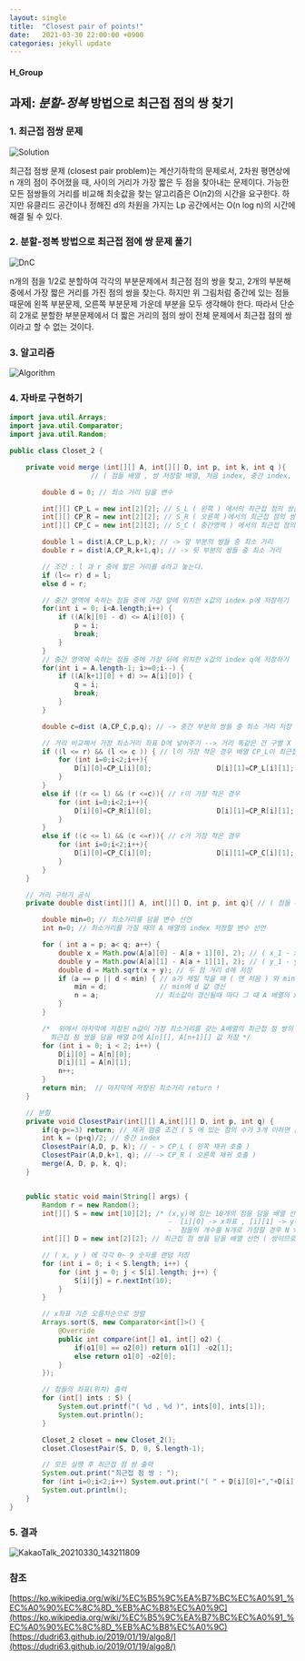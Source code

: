 ```yaml
---
layout: single
title:  "Closest pair of points!"
date:   2021-03-30 22:00:00 +0900
categories: jekyll update
---
```

#### H_Group


## 과제: _분할-정복_ 방법으로 최근접 점의 쌍 찾기



### 1. 최근접 점쌍 문제

![Solution](https://upload.wikimedia.org/wikipedia/commons/thumb/3/37/Closest_pair_of_points.svg/225px-Closest_pair_of_points.svg.png)

 최근접 점쌍 문제 (closest pair problem)는 계산기하학의 문제로서, 2차원 평면상에  n 개의 점이 주어졌을 때, 사이의 거리가 가장 짧은 두 점을 찾아내는 문제이다.
가능한 모든 점쌍들의 거리를 비교해 최솟값을 찾는 알고리즘은 O(n2)의 시간을 요구한다. 하지만 유클리드 공간이나 정해진 d의 차원을 가지는 Lp 공간에서는 O(n log n)의 시간에 해결 될 수 있다.


### 2. 분할-정복 방법으로 최근접 점에 쌍 문제 풀기
![DnC](https://dudri63.github.io/image/algo8-2.png)

 n개의 점을 1/2로 분할하여 각각의 부분문제에서 최근점 점의 쌍을 찾고, 2개의 부분해 중에서 가장 짧은 거리를 가진 점의 쌍을 찾는다.
하지만 위 그림처럼 중간에 있는 점들 때문에 왼쪽 부분문제, 오른쪽 부분문제 가운데 부분을 모두 생각해야 한다. 따라서 단순히 2개로 
분할한 부분문제에서 더 짧은 거리의 점의 쌍이 전체 문제에서 최근접 점의 쌍이라고 할 수 없는 것이다.


### 3. 알고리즘
![Algorithm](https://img1.daumcdn.net/thumb/R1280x0/?scode=mtistory2&fname=https%3A%2F%2Fblog.kakaocdn.net%2Fdn%2FFrfzz%2FbtqJDFZIbu7%2FNQ50TWJHLCktdGOc5ky9M0%2Fimg.png)



### 4. 자바로 구현하기
```java
import java.util.Arrays;
import java.util.Comparator;
import java.util.Random;

public class Closet_2 {

    private void merge (int[][] A, int[][] D, int p, int k, int q ){
                    // ( 점들 배열 , 쌍 저장할 배열, 처음 index, 중간 index, 마지막 index )

        double d = 0; // 최소 거리 담을 변수

        int[][] CP_L = new int[2][2]; // S_L ( 왼쪽 ) 에서의 최근접 점의 쌍을 담는 배열
        int[][] CP_R = new int[2][2]; // S_R ( 오른쪽 )에서의 최근접 점의 쌍을 담는 배열
        int[][] CP_C = new int[2][2]; // S_C ( 중간영역 ) 에서의 최근접 점의 쌍을 담는 배열

        double l = dist(A,CP_L,p,k); // -> 앞 부분의 쌍들 중 최소 거리
        double r = dist(A,CP_R,k+1,q); // -> 뒷 부분의 쌍들 중 최소 거리

        // 조건 : l 과 r 중에 짧은 거리를 d라고 놓는다.
        if (l<= r) d = l;
        else d = r;

        // 중간 영역에 속하는 점들 중에 가장 앞에 위치한 x값의 index p에 저장하기
        for(int i = 0; i<A.length;i++) {
            if ((A[k][0] - d) <= A[i][0]) {
                p = i;
                break;
            }
        }
        // 중간 영역에 속하는 점들 중에 가장 뒤에 위치한 x값의 index q에 저장하기
        for(int i = A.length-1; i>=0;i--) {
            if ((A[k+1][0] + d) >= A[i][0]) {
                q = i;
                break;
            }
        }

        double c=dist (A,CP_C,p,q); // -> 중간 부분의 쌍들 중 최소 거리 저장

        // 거리 비교해서 가장 최소거리 좌표 D에 넣어주기 --> 거리 똑같은 건 구별 X
        if ((l <= r) && (l <= c )) { // l이 가장 작은 경우 배열 CP_L이 최근접 점 쌍이 되므로 D에 저장 !
            for (int i=0;i<2;i++){
                D[i][0]=CP_L[i][0];                D[i][1]=CP_L[i][1];
            }
        }
        else if ((r <= l) && (r <=c)){ // r이 가장 작은 경우
            for (int i=0;i<2;i++){
                D[i][0]=CP_R[i][0];                D[i][1]=CP_R[i][1];
            }
        }
        else if ((c <= l) && (c <=r)){ // c가 가장 작은 경우
            for (int i=0;i<2;i++){
                D[i][0]=CP_C[i][0];                D[i][1]=CP_C[i][1];
            }
        }
    }

    // 거리 구하기 공식
    private double dist(int[][] A, int[][] D, int p, int q){ // ( 점들 배열 , 쌍 저장할 배열, 처음 index, 마지막 index )

        double min=0; // 최소거리를 담을 변수 선언
        int n=0; // 최소거리를 가질 때의 A 배열의 index 저장할 변수 선언

        for ( int a = p; a< q; a++) {
            double x = Math.pow(A[a][0] - A[a + 1][0], 2); // ( x_1 - x_2 ) ^2
            double y = Math.pow(A[a][1] - A[a + 1][1], 2); // ( y_1 - y_2 ) ^2
            double d = Math.sqrt(x + y); // 두 점 거리 d에 저장
            if (a == p || d < min) { // a가 제일 작을 때 ( 맨 처음 ) 와 min보다 d이 작아질 때
                min = d;             // min에 d 값 갱신
                n = a;              // 최소값이 갱신될때 마다 그 때 A 배열의 x좌표 index를 n에 저장
            }
        }

        /*  위에서 마지막에 저장된 n값이 가장 최소거리를 갖는 A배열의 최근접 점 쌍의 첫번째 x좌표 index 이므로 !
          최근접 점 쌍을 담을 배열 D에 A[n][], A[n+1][] 값 저장 */
        for (int i = 0; i < 2; i++) {
            D[i][0] = A[n][0];
            D[i][1] = A[n][1];
            n++;
        }
        return min;  // 마지막에 저장된 최소거리 return !
    }

    // 분할
    private void ClosestPair(int[][] A,int[][] D, int p, int q) {
        if(q-p<=3) return; // 재귀 멈춤 조건 ( S 에 있는 점의 수가 3개 이하면 분할 멈춤 )
        int k = (p+q)/2; // 중간 index
        ClosestPair(A,D, p, k); // - > CP_L ( 왼쪽 재귀 호출 )
        ClosestPair(A,D,k+1, q); // -> CP_R ( 오른쪽 재귀 호출 )
        merge(A, D, p, k, q);
    }


    public static void main(String[] args) {
        Random r = new Random();
        int[][] S = new int[10][2]; /* (x,y)에 있는 10개의 점을 담을 배열 선언
                                       -  [i][0] -> x좌표 , [i][1] -> y좌표
                                       -  점들의 개수를 N개로 가정할 경우 N > 4        */
        int[][] D = new int[2][2]; // 최근접 점 쌍을 담을 배열 선언 ( 쌍이므로 점의 개수를 2로 가정 )

        // ( x, y ) 에 각각 0~ 9 숫자를 랜덤 저장
        for (int i = 0; i < S.length; i++) {
            for (int j = 0; j < S[i].length; j++) {
                S[i][j] = r.nextInt(10);
            }
        }

        // x좌표 기준 오름차순으로 정렬
        Arrays.sort(S, new Comparator<int[]>() {
            @Override
            public int compare(int[] o1, int[] o2) {
                if(o1[0] == o2[0]) return o1[1] -o2[1];
                else return o1[0] -o2[0];
            }
        });

        // 점들의 좌표(위치) 출력
        for (int[] ints : S) {
            System.out.printf("( %d , %d )", ints[0], ints[1]);
            System.out.println();
        }

        Closet_2 closet = new Closet_2();
        closet.ClosestPair(S, D, 0, S.length-1);

        // 모든 실행 후 최근접 점 쌍 출력
        System.out.print("최근접 점 쌍 : ");
        for (int i=0;i<2;i++) System.out.print("( " + D[i][0]+","+D[i][1] +" )"  );
        System.out.println();
    }
}
```
### 5. 결과
![KakaoTalk_20210330_143211809](https://user-images.githubusercontent.com/80325051/112938876-72e0ed80-9165-11eb-8894-24922d6130c8.png)



### 참조
[https://ko.wikipedia.org/wiki/%EC%B5%9C%EA%B7%BC%EC%A0%91_%EC%A0%90%EC%8C%8D_%EB%AC%B8%EC%A0%9C](https://ko.wikipedia.org/wiki/%EC%B5%9C%EA%B7%BC%EC%A0%91_%EC%A0%90%EC%8C%8D_%EB%AC%B8%EC%A0%9C)
[https://dudri63.github.io/2019/01/19/algo8/](https://dudri63.github.io/2019/01/19/algo8/)






